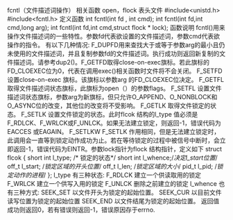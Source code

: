 fcntl（文件描述词操作）
相关函数
open，flock
表头文件
#include<unistd.h>
#include<fcntl.h>
定义函数
int fcntl(int fd , int cmd);
int fcntl(int fd,int cmd,long arg);
int fcntl(int fd,int cmd,struct flock * lock);
函数说明
fcntl()用来操作文件描述词的一些特性。参数fd代表欲设置的文件描述词，参数cmd代表欲操作的指令。
有以下几种情况:
F_DUPFD用来查找大于或等于参数arg的最小且仍未使用的文件描述词，并且复制参数fd的文件描述词。执行成功则返回新复制的文件描述词。请参考dup2()。F_GETFD取得close-on-exec旗标。若此旗标的FD_CLOEXEC位为0，代表在调用exec()相关函数时文件将不会关闭。
F_SETFD 设置close-on-exec 旗标。该旗标以参数arg 的FD_CLOEXEC位决定。
F_GETFL 取得文件描述词状态旗标，此旗标为open（）的参数flags。
F_SETFL 设置文件描述词状态旗标，参数arg为新旗标，但只允许O_APPEND、O_NONBLOCK和O_ASYNC位的改变，其他位的改变将不受影响。
F_GETLK 取得文件锁定的状态。
F_SETLK 设置文件锁定的状态。此时flcok 结构的l_type 值必须是F_RDLCK、F_WRLCK或F_UNLCK。如果无法建立锁定，则返回-1，错误代码为EACCES 或EAGAIN。
F_SETLKW F_SETLK 作用相同，但是无法建立锁定时，此调用会一直等到锁定动作成功为止。若在等待锁定的过程中被信号中断时，会立即返回-1，错误代码为EINTR。参数lock指针为flock 结构指针，定义如下
struct flcok
{
short int l_type; /* 锁定的状态*/
short int l_whence;/*决定l_start位置*/
off_t l_start; /*锁定区域的开头位置*/
off_t l_len; /*锁定区域的大小*/
pid_t l_pid; /*锁定动作的进程*/
};
l_type 有三种状态:
F_RDLCK 建立一个供读取用的锁定
F_WRLCK 建立一个供写入用的锁定
F_UNLCK 删除之前建立的锁定
l_whence 也有三种方式:
SEEK_SET 以文件开头为锁定的起始位置。
SEEK_CUR 以目前文件读写位置为锁定的起始位置
SEEK_END 以文件结尾为锁定的起始位置。
返回值
成功则返回0，若有错误则返回-1，错误原因存于errno.